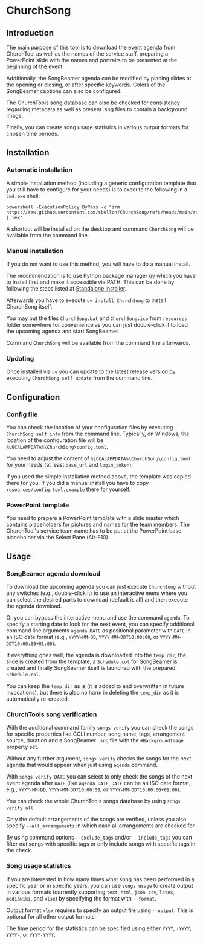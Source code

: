 # ChurchSong

## Introduction

The main purpose of this tool is to download the event agenda from ChurchTool as well
as the names of the service staff, preparing a PowerPoint slide with the names and
portraits to be presented at the beginning of the event.

Additionally, the SongBeamer agenda can be modified by placing slides at the opening
or closing, or after specific keywords. Colors of the SongBeamer captions can also be
configured.

The ChurchTools song database can also be checked for consistency regarding metadata
as well as present .sng files to contain a background image.

Finally, you can create song usage statistics in various output formats for chosen
time periods.

## Installation

### Automatic installation

A simple installation method (including a generic configuration template that you still
have to configure for your needs) is to execute the following in a `cmd.exe` shell:

```
powershell -ExecutionPolicy ByPass -c "irm https://raw.githubusercontent.com/sbellon/ChurchSong/refs/heads/main/resources/install.ps1 | iex"
```

A shortcut will be installed on the desktop and command `ChurchSong` will be available
from the command line.

### Manual installation

If you do not want to use this method, you will have to do a manual install.

The recommendation is to use Python package manager [uv](https://docs.astral.sh/uv/)
which you have to install first and make it accessible via PATH. This can be done by
following the steps listed at
[Standalone Installer](https://docs.astral.sh/uv/getting-started/installation/).

Afterwards you have to execute `uv install ChurchSong` to install ChurchSong itself.

You may put the files `ChurchSong.bat` and `ChurchSong.ico` from `resources` folder
somewhere for convenience as you can just double-click it to load the upcoming agenda
and start SongBeamer.

Command `ChurchSong` will be available from the command line afterwards.

### Updating

Once installed via `uv` you can update to the latest release version by executing
`ChurchSong self update` from the command line.

## Configuration

### Config file

You can check the location of your configuration files by executing
`ChurchSong self info` from the command line. Typically, on Windows, the location of
the configuration file will be `%LOCALAPPDATA%\ChurchSong\config.toml`.

You need to adjust the content of `%LOCALAPPDATA%\ChurchSong\config.toml` for your
needs (at least `base_url` and `login_token`).

If you used the simple installation method above, the template was copied there for
you, if you did a manual install you have to copy `resources/config.toml.example`
there for yourself.

### PowerPoint template

You need to prepare a PowerPoint template with a slide master which contains
placeholders for pictures and names for the team members. The ChurchTool's service
team name has to be put at the PowerPoint base placeholder via the Select Pane
(Alt-F10).

## Usage

### SongBeamer agenda download

To download the upcoming agenda you can just execute `ChurchSong` without any switches
(e.g., double-click it) to use an interactive menu where you can select the desired
parts to download (default is all) and then execute the agenda download.

Or you can bypass the interactive menu and use the command `agenda`. To specify a
starting date to look for the next event, you can specify additional command line
arguments `agenda DATE` as positional parameter with `DATE` in an ISO date format
(e.g., `YYYY-MM-DD`, `YYYY-MM-DDT10:00:00`, or `YYYY-MM-DDT10:00:00+01:00`).

If everything goes well, the agenda is downloaded into the `temp_dir`, the slide is
created from the template, a `Schedule.col` for SongBeamer is created and finally
SongBeamer itself is launched with the prepared `Schedule.col`.

You can keep the `temp_dir` as is (it is added to and overwritten in future
invocations), but there is also no harm in deleting the `temp_dir` as it is
automatically re-created.

### ChurchTools song verification

With the additional command family `songs verify` you can check the songs for specific
properties like CCLI number, song name, tags, arrangement source, duration and a
SongBeamer `.sng` file with the `#BackgroundImage` property set.

Without any further argument, `songs verify` checks the songs for the next agenda that
would appear when just using `agenda` command.

With `songs verify DATE` you can select to only check the songs of the next event
agenda after `DATE` (like `agenda DATE`, `DATE` can be an ISO date format, e.g.,
`YYYY-MM-DD`, `YYYY-MM-DDT10:00:00`, or `YYYY-MM-DDT10:00:00+01:00`).

You can check the whole ChurchTools songs database by using `songs verify all`.

Only the default arrangements of the songs are verified, unless you also specify
`--all_arrangements` in which case all arrangements are checked for.

By using command options `--exclude_tags` and/or `--include_tags` you can filter out
songs with specific tags or only include songs with specific tags in the check.

### Song usage statistics

If you are interested in how many times what song has been performed in a specific
year or in specific years, you can use `songs usage` to create output in various
formats (currently supporting `text`, `html`, `json`, `csv`, `latex`, `mediawiki`, and
`xlsx`) by specifying the format with `--format`.

Output format `xlsx` requires to specify an output file using `--output`. This is
optional for all other output formats.

The time period for the statistics can be specified using either `YYYY`, `-YYYY`,
`YYYY-`, or `YYYY-YYYY`.

